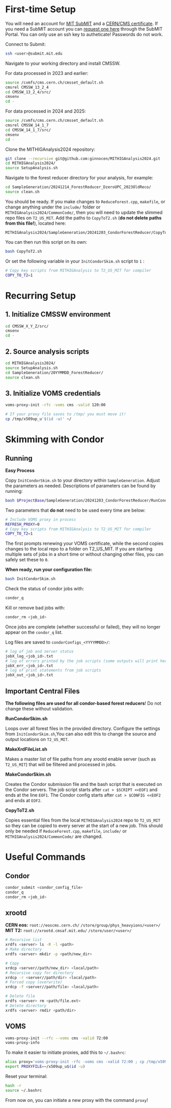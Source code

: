 # First-time Setup

You will need an account for 
[MIT SubMIT](https://submit.mit.edu/submit-users-guide/index.html) and a 
[CERN/CMS certificate](https://uscms.org/uscms_at_work/computing/getstarted/get_grid_cert.shtml). 
If you need a SubMIT account you can [request one here](https://submit.mit.edu) 
through the SubMIT Portal. You can only use an ssh key to autheticate!
Passwords do not work.

Connect to Submit:
```bash
ssh <user>@submit.mit.edu
```

Navigate to your working directory and install CMSSW.

For data processed in 2023 and earlier:
```bash
source /cvmfs/cms.cern.ch/cmsset_default.sh
cmsrel CMSSW_13_2_4
cd CMSSW_13_2_4/src/
cmsenv
cd -
```

For data processed in 2024 and 2025:
```bash
source /cvmfs/cms.cern.ch/cmsset_default.sh
cmsrel CMSSW_14_1_7
cd CMSSW_14_1_7/src/
cmsenv
cd -
```

Clone the MITHIGAnalysis2024 repository:
```bash
git clone --recursive git@github.com:ginnocen/MITHIGAnalysis2024.git
cd MITHIGAnalysis2024/
source SetupAnalysis.sh
```

Navigate to the forest reducer directory for your analysis, for example: 
```bash
cd SampleGeneration/20241214_ForestReducer_DzeroUPC_2023OldReco/
source clean.sh
```

You should be ready. If you make changes to `ReduceForest.cpp`, `makefile`, or 
change anything under the `include/` folder or `MITHIGAnalysis2024/CommonCode/`,
then you will need to update the slimmed repo files on `T2_US_MIT`. Add the 
paths to `CopyToT2.sh` (**do not delete paths from this file!**), located here:
```
MITHIGAnalysis2024/SampleGeneration/20241203_CondorForestReducer/CopyToT2.sh
```

You can then run this script on its own:
```bash
bash CopyToT2.sh
```
Or set the following variable in your `InitCondorSkim.sh` script to `1` :
```bash
# Copy key scripts from MITHIGAnalysis to T2_US_MIT for compiler
COPY_TO_T2=1
```

# Recurring Setup

## 1. Initialize CMSSW environment
```bash
cd CMSSW_X_Y_Z/src/
cmsenv
cd -
```

## 2. Source analysis scripts
```bash
cd MITHIGAnalysis2024/
source SetupAnalysis.sh
cd SampleGeneration/20YYMMDD_ForestReducer/
source clean.sh
```

## 3. Initialize VOMS credentials
```bash
voms-proxy-init -rfc -voms cms -valid 120:00

# If your proxy file saves to /tmp/ you must move it!
cp /tmp/x509up_u'$(id -u)' ~/
```

# Skimming with Condor

## Running

**Easy Process**

Copy `InitCondorSkim.sh` to your directory within `SampleGeneration`. Adjust
the parameters as needed. Descriptions of parameters can be found by running:
```bash
bash $ProjectBase/SampleGeneration/20241203_CondorForestReducer/RunCondorSkim.sh
```

Two parameters that **do not** need to be used every time are below:
```bash
# Include VOMS proxy in process
REFRESH_PROXY=0
# Copy key scripts from MITHIGAnalysis to T2_US_MIT for compiler
COPY_TO_T2=1
```
The first prompts renewing your VOMS certificate, while the second copies 
changes to the local repo to a folder on T2_US_MIT. If you
are starting multiple sets of jobs in a short time or without changing other 
files, you can safely set these to `0`.

**When ready, run your configuration file:**
```bash
bash InitCondorSkim.sh
```

Check the status of condor jobs with:
```bash
condor_q
```

Kill or remove bad jobs with:
```bash
condor_rm <job_id>
```

Once jobs are complete (whether successful or failed), they will no longer
appear on the `condor_q` list.

Log files are saved to `condorConfigs_<YYYYMMDD>/`:
```bash
# log of job and server status
jobX_log_<job_id>.txt
# log of errors printed by the job scripts (some outputs will print here too)
jobX_err_<job_id>.txt
# log of print statements from job scripts
jobX_out_<job_id>.txt
```


## Important Central Files

**The following files are used for all condor-based forest reducers**! Do not
change these without validation.


**RunCondorSkim.sh**

Loops over all forest files in the provided directory. Configure the settings
from `InitCondorSkim.sh`,You can also edit this to change the source and output 
locations on `T2_US_MIT`.


**MakeXrdFileList.sh**

Makes a master list of file paths from any xrootd enable server (such as 
`T2_US_MIT`) that will be filtered and processed in jobs.


**MakeCondorSkim.sh**

Creates the Condor submission file and the bash script that is executed on
the Condor servers. The job script starts after `cat > $SCRIPT <<EOF1` and ends
at the line `EOF1`. The Condor config starts after `cat > $CONFIG <<EOF2` and
ends at `EOF2`.


**CopyToT2.sh**

Copies essential files from the local `MITHIGAnalysis2024` repo to `T2_US_MIT`
so they can be copied to every server at the start of a new job. This should
only be needed if `ReduceForest.cpp`, `makefile`, `include/` or 
`MITHIGAnalysis2024/CommonCode/` are changed.


# Useful Commands

## Condor

```bash
condor_submit <condor_config_file>
condor_q
condor_rm <job_id>
```


## xrootd

**CERN eos:** `root://eoscms.cern.ch/` `/store/group/phys_heavyions/<user>/`
**MIT T2:** `root://xrootd.cmsaf.mit.edu/` `/store/user/<user>/`

```bash
# Recursive list
xrdfs <server> ls -R -l <path>
# Make directory
xrdfs <server> mkdir -p <path/new_dir>

# Copy
xrdcp <server//path/new_dir> <local/path>
# Recursive copy for directory
xrdcp -r <server//path/dir> <local/path>
# Forced copy (overwrite)
xrdcp -f <server//path/file> <local/path>

# Delete file
xrdfs <server> rm <path/file.ext>
# Delete directory
xrdfs <server> rmdir <path/dir>
```


## VOMS

```bash
voms-proxy-init --rfc --voms cms -valid 72:00
voms-proxy-info
```

To make it easier to initiate proxies, add this to `~/.bashrc`:
```bash
alias proxy='voms-proxy-init -rfc -voms cms -valid 72:00 ; cp /tmp/x509up_u'$(id -u)' ~/ ;'
export PROXYFILE=~/x509up_u$(id -u)
```
Reset your terminal:
```bash
hash -r
source ~/.bashrc
```
From now on, you can initiate a new proxy with the command `proxy`!
